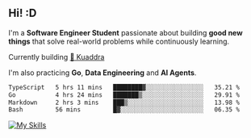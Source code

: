 ## Hi! :D

I'm a **Software Engineer Student** passionate about building **good new things** that solve real-world problems while continuously learning.

Currently building [🎾 Kuaddra](https://kuaddra.com)

I'm also practicing **Go**, **Data Engineering** and **AI Agents**.

<!--START_SECTION:waka-->

```txt
TypeScript   5 hrs 11 mins   ████████▓░░░░░░░░░░░░░░░░   35.21 %
Go           4 hrs 24 mins   ███████▒░░░░░░░░░░░░░░░░░   29.91 %
Markdown     2 hrs 3 mins    ███▒░░░░░░░░░░░░░░░░░░░░░   13.98 %
Bash         56 mins         █▓░░░░░░░░░░░░░░░░░░░░░░░   06.35 %
```

<!--END_SECTION:waka-->
[![My Skills](https://skillicons.dev/icons?i=py,go,java,aws,js,docker,linux)](https://skillicons.dev)
